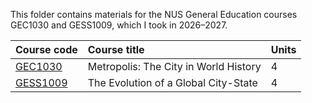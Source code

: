 This folder contains materials for the NUS General Education courses GEC1030 and GESS1009, which I took in 2026–2027.

| Course code | Course title | Units |
| :---- | :-------- | :----
| [GEC1030](GEC1030/) | Metropolis: The City in World History | 4 |
| [GESS1009](GESS1009/) | The Evolution of a Global City-State | 4 |

